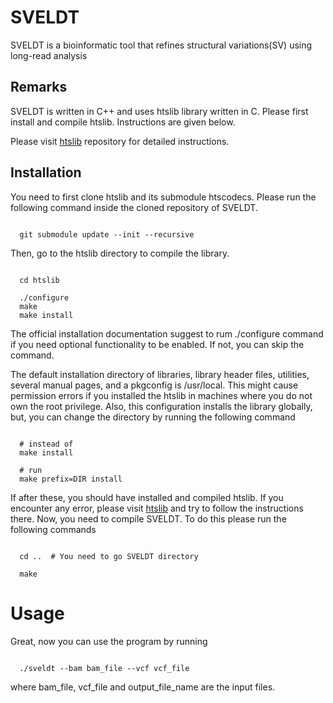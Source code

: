 # SVELDT

SVELDT is a bioinformatic tool that refines structural variations(SV) using long-read analysis

## Remarks

SVELDT is written in C++ and uses htslib library written in C. Please first install and compile htslib. Instructions are given below.

Please visit [htslib](https://github.com/samtools/htslib/tree/4604554d424406c6764af8da17b370c1b525ae1a) repository for detailed instructions.

## Installation

You need to first clone htslib and its submodule htscodecs. Please run the following command inside the cloned repository of SVELDT.

```

  git submodule update --init --recursive

```

Then, go to the htslib directory to compile the library.

```

  cd htslib

  ./configure
  make
  make install

```

The official installation documentation suggest to rum ./configure command if you need optional functionality to be enabled. If not, you can skip the command.

The default installation directory of libraries, library header files, utilities, several manual pages, and a pkgconfig is /usr/local.
This might cause permission errors if you installed the htslib in machines where you do not own the root privilege. Also, this configuration installs the library globally, but, you can change the directory by running the following command 

```

  # instead of 
  make install
   
  # run   
  make prefix=DIR install

```

If after these, you should have installed and compiled htslib. If you encounter any error, please visit [htslib](https://github.com/samtools/htslib/blob/4604554d424406c6764af8da17b370c1b525ae1a/INSTALL) and try to follow the instructions there.
Now, you need to compile SVELDT. To do this please run the following commands

```

  cd ..  # You need to go SVELDT directory
   
  make

```

# Usage

Great, now you can use the program by running 

```

  ./sveldt --bam bam_file --vcf vcf_file

```

where bam_file, vcf_file and output_file_name are the input files.
